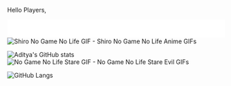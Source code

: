 Hello Players,

<img src="./name.svg" alt="Aditya Yadav" style="display: flex;align-items: center;justify-content: center;">

<img src="https://media.tenor.com/Si0MnDghJ-gAAAAC/shiro-no-game-no-life.gif" width="546" height="306.9879518072289" alt="Shiro No Game No Life GIF - Shiro No Game No Life Anime GIFs" style="max-width: 546px;">

![Aditya's GitHub stats](https://github-readme-stats.vercel.app/api?username=aadi58002&show_icons=true&theme=dracula)
<img src="https://media.tenor.com/_KJnqjY37cgAAAAC/no-game-no-life-stare.gif" width="546" height="304.7951807228916" alt="No Game No Life Stare GIF - No Game No Life Stare Evil GIFs" style="max-width: 546px;">

![GitHub Langs](https://github-readme-stats.vercel.app/api/top-langs/?username=aadi58002&layout=compact&theme=dracula)
